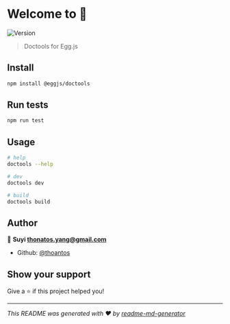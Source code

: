 # Welcome to  👋
![Version](https://img.shields.io/badge/version-1.0.0-blue.svg?cacheSeconds=2592000)

> Doctools for Egg.js

## Install

```sh
npm install @eggjs/doctools
```

## Run tests

```sh
npm run test
```

## Usage

```bash
# help
doctools --help

# dev
doctools dev

# build
doctools build
```

## Author

👤 **Suyi <thonatos.yang@gmail.com>**

* Github: [@thoantos](https://github.com/thoantos)

## Show your support

Give a ⭐️ if this project helped you!


***
_This README was generated with ❤️ by [readme-md-generator](https://github.com/kefranabg/readme-md-generator)_